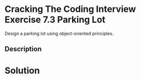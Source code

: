 # Cracking The Coding Interview Exercise 7.3 Parking Lot

Design a parking lot using object-oriented principles.

## Description


# Solution
